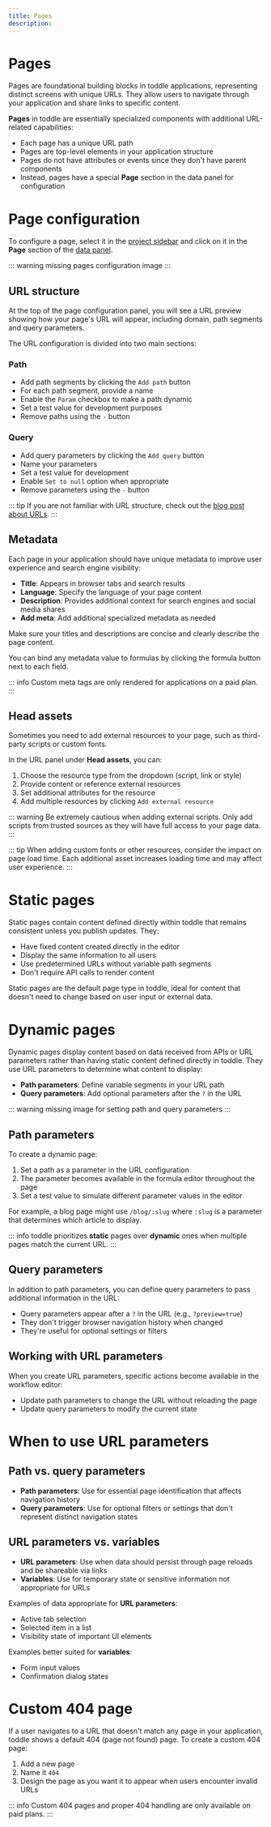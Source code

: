 ```yaml
---
title: Pages
description:
---
```


# Pages
Pages are foundational building blocks in toddle applications, representing distinct screens with unique URLs. They allow users to navigate through your application and share links to specific content.

**Pages** in toddle are essentially specialized components with additional URL-related capabilities:
- Each page has a unique URL path
- Pages are top-level elements in your application structure
- Pages do not have attributes or events since they don't have parent components
- Instead, pages have a special **Page** section in the data panel for configuration

# Page configuration
To configure a page, select it in the [project sidebar](/the-editor/project-sidebar) and click on it in the **Page** section of the [data panel](/the-editor/data-panel).

::: warning
missing pages configuration image
:::

## URL structure
At the top of the page configuration panel, you will see a URL preview showing how your page's URL will appear, including domain, path segments and query parameters.

The URL configuration is divided into two main sections:
### Path
- Add path segments by clicking the `Add path` button
- For each path segment, provide a name
- Enable the `Param` checkbox to make a path dynamic
- Set a test value for development purposes 
- Remove paths using the `-` button
### Query
- Add query parameters by clicking the `Add query` button
- Name your parameters
- Set a test value for development
- Enable `Set to null` option when appropriate
- Remove parameters using the `-` button

::: tip
If you are not familiar with URL structure, check out the [blog post about URLs](https://toddle.dev/blog/urls-how-do-they-really-work).
:::

## Metadata
Each page in your application should have unique metadata to improve user experience and search engine visibility:
- **Title**: Appears in browser tabs and search results
- **Language**: Specify the language of your page content
- **Description**: Provides additional context for search engines and social media shares
- **Add meta**: Add additional specialized metadata as needed

Make sure your titles and descriptions are concise and clearly describe the page content.

You can bind any metadata value to formulas by clicking the formula button next to each field.

::: info
Custom meta tags are only rendered for applications on a paid plan.
:::

## Head assets
Sometimes you need to add external resources to your page, such as third-party scripts or custom fonts.

In the URL panel under **Head assets**, you can:
1. Choose the resource type from the dropdown (script, link or style)
2. Provide content or reference external resources
3. Set additional attributes for the resource
4. Add multiple resources by clicking `Add external resource`

::: warning
Be extremely cautious when adding external scripts. Only add scripts from trusted sources as they will have full access to your page data.
:::

::: tip
When adding custom fonts or other resources, consider the impact on page load time. Each additional asset increases loading time and may affect user experience.
:::

# Static pages
Static pages contain content defined directly within toddle that remains consistent unless you publish updates. They:
- Have fixed content created directly in the editor
- Display the same information to all users
- Use predetermined URLs without variable path segments
- Don't require API calls to render content

Static pages are the default page type in toddle, ideal for content that doesn't need to change based on user input or external data.

# Dynamic pages
Dynamic pages display content based on data received from APIs or URL parameters rather than having static content defined directly in toddle. They use URL parameters to determine what content to display:
-  **Path parameters**: Define variable segments in your URL path
-  **Query parameters**: Add optional parameters after the `?` in the URL

::: warning
missing image for setting path and query parameters
:::

## Path parameters
To create a dynamic page:
1. Set a path as a parameter in the URL configuration
2. The parameter becomes available in the formula editor throughout the page
3. Set a test value to simulate different parameter values in the editor

For example, a blog page might use `/blog/:slug` where `:slug` is a parameter that determines which article to display.

::: info
toddle prioritizes **static** pages over **dynamic** ones when multiple pages match the current URL.
:::

## Query parameters
In addition to path parameters, you can define query parameters to pass additional information in the URL:
- Query parameters appear after a `?` in the URL (e.g., `?preview=true`)
- They don't trigger browser navigation history when changed
- They're useful for optional settings or filters

## Working with URL parameters
When you create URL parameters, specific actions become available in the workflow editor:
- Update path parameters to change the URL without reloading the page
- Update query parameters to modify the current state

# When to use URL parameters
## Path vs. query parameters
- **Path parameters**: Use for essential page identification that affects navigation history
- **Query parameters**: Use for optional filters or settings that don't represent distinct navigation states

## URL parameters vs. variables
- **URL parameters**: Use when data should persist through page reloads and be shareable via links
- **Variables**: Use for temporary state or sensitive information not appropriate for URLs

Examples of data appropriate for **URL parameters**:
- Active tab selection
- Selected item in a list
- Visibility state of important UI elements

Examples better suited for **variables**:
- Form input values
- Confirmation dialog states

# Custom 404 page
If a user navigates to a URL that doesn't match any page in your application, toddle shows a default 404 (page not found) page.
To create a custom 404 page:
1. Add a new page
2. Name it `404`
3. Design the page as you want it to appear when users encounter invalid URLs

::: info
Custom 404 pages and proper 404 handling are only available on paid plans.
:::
